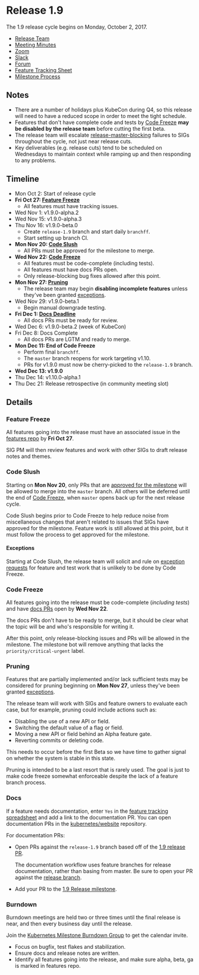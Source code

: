 # Release 1.9

The 1.9 release cycle begins on Monday, October 2, 2017.

* [Release Team](http://bit.ly/k8s19-team)
* [Meeting Minutes](http://bit.ly/k8s19-minutes)
* [Zoom](http://bit.ly/k8s19-zoom)
* [Slack](https://kubernetes.slack.com/messages/sig-release/)
* [Forum](https://groups.google.com/forum/#!forum/kubernetes-sig-release)
* [Feature Tracking Sheet](http://bit.ly/k8s19-features)
* [Milestone Process](https://github.com/kubernetes/community/blob/master/contributors/devel/release/issues.md)

## Notes

* There are a number of holidays plus KubeCon during Q4, so this release will
  need to have a reduced scope in order to meet the tight schedule.
* Features that don't have complete code and tests by [Code Freeze](#code-freeze)
  **may be disabled by the release team** before cutting the first beta.
* The release team will escalate [release-master-blocking](https://k8s-testgrid.appspot.com/sig-release-master-blocking)
  failures to SIGs throughout the cycle, not just near release cuts.
* Key deliverables (e.g. release cuts) tend to be scheduled on Wednesdays
  to maintain context while ramping up and then responding to any problems.

## Timeline

* Mon Oct 2: Start of release cycle
* **Fri Oct 27: [Feature Freeze](#feature-freeze)**
  * All features must have tracking issues.
* Wed Nov 1: v1.9.0-alpha.2
* Wed Nov 15: v1.9.0-alpha.3
* Thu Nov 16: v1.9.0-beta.0
  * Create `release-1.9` branch and start daily `branchff`.
  * Start setting up branch CI.
* **Mon Nov 20: [Code Slush](#code-slush)**
  * All PRs must be approved for the milestone to merge.
* **Wed Nov 22: [Code Freeze](#code-freeze)**
  * All features must be code-complete (including tests).
  * All features must have docs PRs open.
  * Only release-blocking bug fixes allowed after this point.
* **Mon Nov 27: [Pruning](#pruning)**
  * The release team may begin **disabling incomplete features** unless they've
    been granted [exceptions](#exceptions).
* Wed Nov 29: v1.9.0-beta.1
  * Begin manual downgrade testing.
* **Fri Dec 1: [Docs Deadline](#docs)**
  * All docs PRs must be ready for review.
* Wed Dec 6: v1.9.0-beta.2 (week of KubeCon)
* Fri Dec 8: Docs Complete
  * All docs PRs are LGTM and ready to merge.
* **Mon Dec 11: End of Code Freeze**
  * Perform final `branchff`.
  * The `master` branch reopens for work targeting v1.10.
  * PRs for v1.9.0 must now be cherry-picked to the `release-1.9` branch.
* **Wed Dec 13: v1.9.0**
* Thu Dec 14: v1.10.0-alpha.1
* Thu Dec 21: Release retrospective (in community meeting slot)

## Details

### Feature Freeze

All features going into the release must have an associated issue in the
[features repo](https://github.com/kubernetes/features) by **Fri Oct 27**.

SIG PM will then review features and work with other SIGs to draft release notes
and themes.

### Code Slush

Starting on **Mon Nov 20**, only PRs that are [approved for the milestone](https://github.com/kubernetes/community/blob/master/contributors/devel/release/issues.md)
will be allowed to merge into the `master` branch.
All others will be deferred until the end of [Code Freeze](#code-freeze),
when `master` opens back up for the next release cycle.

Code Slush begins prior to Code Freeze to help reduce noise from miscellaneous
changes that aren't related to issues that SIGs have approved for the milestone.
Feature work is still allowed at this point, but it must follow the process to
get approved for the milestone.

#### Exceptions

Starting at Code Slush, the release team will solicit and rule on
[exception requests](https://github.com/kubernetes/features/blob/master/EXCEPTIONS.md)
for feature and test work that is unlikely to be done by Code Freeze.

### Code Freeze

All features going into the release must be code-complete (*including tests*)
and have [docs PRs](https://kubernetes.io/docs/home/contribute/create-pull-request/)
open by **Wed Nov 22**.

The docs PRs don't have to be ready to merge, but it should be clear what the
topic will be and who's responsible for writing it.

After this point, only release-blocking issues and PRs will be allowed in the
milestone. The milestone bot will remove anything that lacks the
`priority/critical-urgent` label.

### Pruning

Features that are partially implemented and/or lack sufficient tests may be
considered for pruning beginning on **Mon Nov 27**,
unless they've been granted [exceptions](#exceptions).

The release team will work with SIGs and feature owners to evaluate each case,
but for example, pruning could include actions such as:
* Disabling the use of a new API or field.
* Switching the default value of a flag or field.
* Moving a new API or field behind an Alpha feature gate.
* Reverting commits or deleting code.

This needs to occur before the first Beta so we have time to gather signal on
whether the system is stable in this state.

Pruning is intended to be a last resort that is rarely used.
The goal is just to make code freeze somewhat enforceable despite the lack of a
feature branch process.

### Docs

If a feature needs documentation, enter `Yes` in the [feature tracking spreadsheet](https://docs.google.com/spreadsheets/d/1WmMJmqLvfIP8ERqgLtkKuE_Q2sVxX8ZrEcNxlVIJnNc/edit#gid=0) and add a link to the documentation PR. You can open documentation PRs in the [kubernetes/website](https://github.com/kubernetes/website) repository.

For documentation PRs:
- Open PRs against the `release-1.9` branch based off of the [1.9 release PR](https://github.com/kubernetes/website/pull/5978).

    The documentation workflow uses feature branches for release documentation, rather than basing from master. Be sure to open your PR against the [release branch](https://github.com/kubernetes/website/pull/5978).

- Add your PR to the [1.9 Release milestone](https://github.com/kubernetes/website/milestone/16).

### Burndown

Burndown meetings are held two or three times until the final release is near,
and then every business day until the release.

Join the [Kubernetes Milestone Burndown Group](https://groups.google.com/forum/#!forum/kubernetes-milestone-burndown)
to get the calendar invite.

* Focus on bugfix, test flakes and stabilization.
* Ensure docs and release notes are written.
* Identify all features going into the release, and make sure alpha, beta, ga is marked in features repo.
